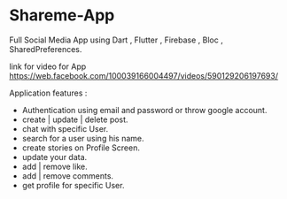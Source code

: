 # Shareme-App
Full Social Media App using Dart , Flutter , Firebase , Bloc , SharedPreferences.

link for video for App https://web.facebook.com/100039166004497/videos/590129206197693/

Application features :
- Authentication using email and password or throw google account.
- create | update | delete post.
- chat with specific User.
- search for a user using his name. 
- create stories on Profile Screen.
- update your data.
- add | remove like.
- add | remove comments.
- get profile for specific User. 
